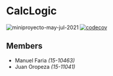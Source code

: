 # CalcLogic

![miniproyecto-may-jul-2021](https://github.com/minender/miniproyectoSepDic2017/actions/workflows/may-jul-2021.yml/badge.svg)
[![codecov](https://codecov.io/gh/minender/miniproyectoSepDic2017/branch/master/graph/badge.svg?token=0UFP31XGGZ)](https://codecov.io/gh/minender/miniproyectoSepDic2017)

## Members
* Manuel Faria *(15-10463)*
* Juan Oropeza *(15-11041)*
